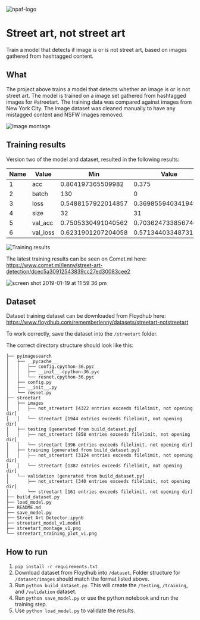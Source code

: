 ![npaf-logo](https://user-images.githubusercontent.com/1332366/45318391-cb4e3200-b50a-11e8-8fcc-f64fce5c381b.png)

# Street art, not street art

Train a model that detects if image is or is not street art, based on images gathered from hashtagged content.

## What

The project above trains a model that detects whether an image is or is not street art. The model is trained on a image set gathered from hashtagged images for #streetart. The training data was compared against images from New York City. The image dataset was cleaned manually to have any mistagged content and NSFW images removed.

![Image montage](https://github.com/rememberlenny/streetart-notstreetart/blob/master/streetart_montage_v1.png?raw=true)

## Training results

Version two of the model and dataset, resulted in the following results:

|	Name	| Value |	Min | Value |	Max | 
|-------|-------|-----|-------|-----|
|1 |	acc |	0.804197365509982 |	0.375 | 0.9375 |
|2 |	batch |	130	| 0 |	130 |
|3  |	loss | 0.5488157922014857 |	0.36985594034194946 	| 1.2533280849456787 |
|4 |	size | 32	| 31 |	32 |
|5  |	val_acc |	0.7505330491040562 |	0.7036247338567462 	| 0.7974413653680765 |
|6 |	val_loss |	0.6231901207204058 |	0.5713440334873159 	| 0.7559062163035075 |

![Training results](https://github.com/rememberlenny/streetart-notstreetart/blob/master/streetart_training_plot_v1.png?raw=true)

The latest training results can be seen on Comet.ml here: https://www.comet.ml/lenny/street-art-detection/dcec5a30912543839cc27ed30083cee2

![screen shot 2019-01-19 at 11 59 36 pm](https://user-images.githubusercontent.com/1332366/51435496-502e2280-1c46-11e9-8f46-fa43763a1f33.png)

## Dataset

Dataset training dataset can be downloaded from Floydhub here:  https://www.floydhub.com/rememberlenny/datasets/streetart-notstreetart

To work correctly, save the dataset into the `/streetart` folder.

The correct directory structure should look like this:

```
├── pyimagesearch
│   ├── __pycache__
│   │   ├── config.cpython-36.pyc
│   │   ├── __init__.cpython-36.pyc
│   │   └── resnet.cpython-36.pyc
│   ├── config.py
│   ├── __init__.py
│   └── resnet.py
├── streetart
│   ├── images
│   │   ├── not_streetart [4322 entries exceeds filelimit, not opening dir]
│   │   └── streetart [1944 entries exceeds filelimit, not opening dir]
│   ├── testing [generated from build_dataset.py]
│   │   ├── not_streetart [858 entries exceeds filelimit, not opening dir]
│   │   └── streetart [396 entries exceeds filelimit, not opening dir]
│   ├── training [generated from build_dataset.py]
│   │   ├── not_streetart [3124 entries exceeds filelimit, not opening dir]
│   │   └── streetart [1387 entries exceeds filelimit, not opening dir]
│   └── validation [generated from build_dataset.py]
│       ├── not_streetart [340 entries exceeds filelimit, not opening dir]
│       └── streetart [161 entries exceeds filelimit, not opening dir]
├── build_dataset.py
├── load_model.py
├── README.md
├── save_model.py
├── Street Art Detector.ipynb
├── streetart_model_v1.model
├── streetart_montage_v1.png
└── streetart_training_plot_v1.png
```

## How to run

1. `pip install -r requirements.txt`
2. Download dataset from Floydhub into `/dataset`. Folder structure for `/dataset/images` should match the format listed above.
3. Run `python build_dataset.py`. This will create the `/testing`, `/training`, and `/validation` dataset.
4. Run `python save_model.py` or use the python notebook and run the training step.
5. Use `python load_model.py` to validate the results.
